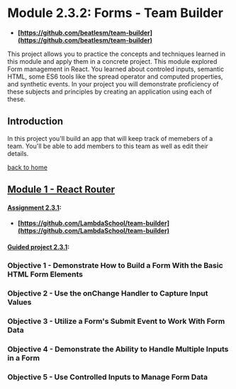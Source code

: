 # Module 2.3.2: Forms - Team Builder

-   **[https://github.com/beatlesm/team-builder](https://github.com/beatlesm/team-builder)**

This project allows you to practice the concepts and techniques learned in this module and apply them in a concrete project. This module explored Form management in React. You learned about controled inputs, semantic HTML, some ES6 tools like the spread operator and computed properties, and synthetic events. In your project you will demonstrate proficiency of these subjects and principles by creating an application using each of these.

## Introduction

In this project you'll build an app that will keep track of memebers of a team. You'll be able to add members to this team as well as edit their details.

[back to home](https://github.com/beatlesm/)

## [Module 1 - React Router](https://github.com/beatlesm/web/tree/main/2.3/Module231)

#### [Assignment 2.3.1](https://github.com/beatlesm/web/tree/main/2.3/Module231/assignment231):

-   **[https://github.com/LambdaSchool/team-builder](https://github.com/LambdaSchool/team-builder)**

#### [Guided project 2.3.1](https://github.com/beatlesm/web/tree/main/2.3/Module231/guided231):

### Objective 1 - Demonstrate How to Build a Form With the Basic HTML Form Elements

### Objective 2 - Use the onChange Handler to Capture Input Values

### Objective 3 - Utilize a Form's Submit Event to Work With Form Data

### Objective 4 - Demonstrate the Ability to Handle Multiple Inputs in a Form

### Objective 5 - Use Controlled Inputs to Manage Form Data
